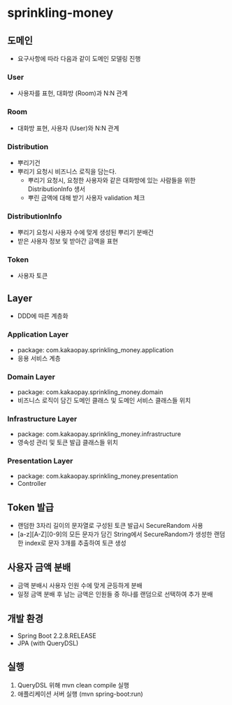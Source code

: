 # sprinkling-money

## 도메인

* 요구사항에 따라 다음과 같이 도메인 모델링 진행

### User

* 사용자를 표헌, 대화방 (Room)과 N:N 관계

### Room

* 대화방 표현, 사용자 (User)와 N:N 관계

### Distribution

* 뿌리기건
* 뿌리기 요청시 비즈니스 로직을 담는다.
  * 뿌리기 요청시, 요청한 사용자와 같은 대화방에 있는 사람들을 위한 DistributionInfo 생서
  * 뿌린 금액에 대해 받기 사용자 validation 체크

### DistributionInfo

* 뿌리기 요청시 사용자 수에 맞게 생성된 뿌리기 분배건
* 받은 사용자 정보 및 받아간 금액을 표현

### Token

* 사용자 토큰

## Layer

* DDD에 따른 계층화

### Application Layer
  * package: com.kakaopay.sprinkling_money.application
  * 응용 서비스 계층
  
### Domain Layer
  * package: com.kakaopay.sprinkling_money.domain
  * 비즈니스 로직이 담긴 도메인 클래스 및 도메인 서비스 클래스들 위치
  
### Infrastructure Layer
  * package: com.kakaopay.sprinkling_money.infrastructure
  * 영속성 관리 및 토큰 발급 클래스들 위치

### Presentation Layer
  * package: com.kakaopay.sprinkling_money.presentation
  * Controller
  
## Token 발급

  * 랜덤한 3자리 길이의 문자열로 구성된 토큰 발급시 SecureRandom 사용
  * [a-z][A-Z][0-9]의 모든 문자가 담긴 String에서 SecureRandom가 생성한 랜덤한 index로 문자 3개를 추출하여 토큰 생성

## 사용자 금액 분배

  * 금액 분배시 사용자 인원 수에 맞게 균등하게 분배
  * 일정 금액 분배 후 남는 금액은 인원들 중 하나를 랜덤으로 선택하여 추가 분배

## 개발 환경

  * Spring Boot 2.2.8.RELEASE
  * JPA (with QueryDSL)

## 실행

  1. QueryDSL 위해 mvn clean compile 실행
  2. 애플리케이션 서버 실행 (mvn spring-boot:run)
  
